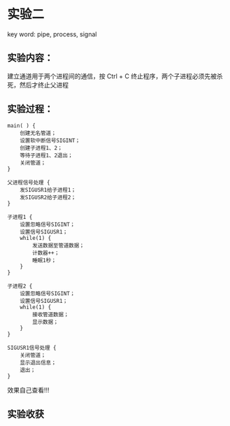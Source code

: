 # 实验二

key word: pipe, process, signal

## 实验内容：

建立通道用于两个进程间的通信，按 Ctrl + C 终止程序，两个子进程必须先被杀死，然后才终止父进程

## 实验过程：

```
main( ) {
	创建无名管道；
	设置软中断信号SIGINT；
	创建子进程1、2；
	等待子进程1、2退出；
	关闭管道；
}

父进程信号处理 {
	发SIGUSR1给子进程1；
	发SIGUSR2给子进程2；
}

子进程1 {
	设置忽略信号SIGINT；
	设置信号SIGUSR1；
	while(1) {
		发送数据至管道数据；
		计数器++；
		睡眠1秒；
	}
}

子进程2 {
	设置忽略信号SIGINT；
	设置信号SIGUSR1；
	while(1) {
		接收管道数据；
		显示数据；
	}
}

SIGUSR1信号处理 {
	关闭管道；
	显示退出信息；
	退出；
}
```

效果自己查看!!!

## 实验收获